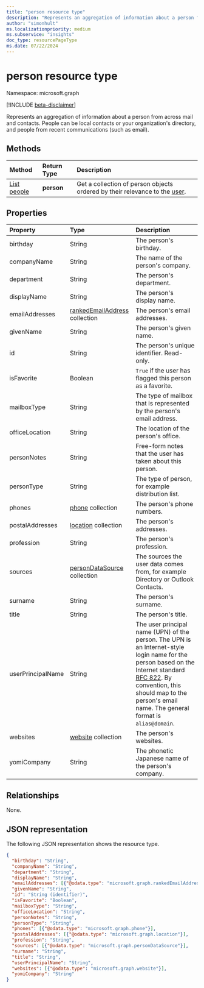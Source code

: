 ```yaml
---
title: "person resource type"
description: "Represents an aggregation of information about a person from across mail and contacts."
author: "simonhult"
ms.localizationpriority: medium
ms.subservice: "insights"
doc_type: resourcePageType
ms.date: 07/22/2024
---
```


# person resource type

Namespace: microsoft.graph

[!INCLUDE [beta-disclaimer](../../includes/beta-disclaimer.md)]

Represents an aggregation of information about a person from across mail and contacts. People can be local contacts or your organization's directory, and people from recent communications (such as email).

## Methods

| Method | Return Type | Description |
|:---------------|:--------|:----------|
|[List people](../api/user-list-people.md) | **person** |Get a collection of person objects ordered by their relevance to the [user](../resources/user.md).|

## Properties

| Property | Type | Description |
|:---------------|:--------|:----------|
|birthday|String|The person's birthday.|
|companyName|String|The name of the person's company.|
|department|String|The person's department.|
|displayName|String|The person's display name.|
|emailAddresses|[rankedEmailAddress](rankedemailaddress.md) collection|The person's email addresses.|
|givenName|String|The person's given name.|
|id|String|The person's unique identifier. Read-only.|
|isFavorite|Boolean|`True` if the user has flagged this person as a favorite.|
|mailboxType|String|The type of mailbox that is represented by the person's email address.|
|officeLocation|String|The location of the person's office.|
|personNotes|String|Free-form notes that the user has taken about this person.|
|personType|String|The type of person, for example distribution list.|
|phones|[phone](phone.md) collection|The person's phone numbers.|
|postalAddresses|[location](location.md) collection|The person's addresses.|
|profession|String|The person's profession.|
|sources|[personDataSource](persondatasource.md) collection|The sources the user data comes from, for example Directory or Outlook Contacts.|
|surname|String|The person's surname.|
|title|String|The person's title.|
|userPrincipalName|String|The user principal name (UPN) of the person. The UPN is an Internet-style login name for the person based on the Internet standard [RFC 822](https://www.ietf.org/rfc/rfc0822.txt). By convention, this should map to the person's email name. The general format is `alias@domain`.|
|websites|[website](website.md) collection|The person's websites.|
|yomiCompany|String|The phonetic Japanese name of the person's company.|

## Relationships

None.

## JSON representation

The following JSON representation shows the resource type.

<!-- {
  "blockType": "resource",
  "optionalProperties": [

  ],
  "@odata.type": "microsoft.graph.person"
}-->

```json
{
  "birthday": "String",
  "companyName": "String",
  "department": "String",
  "displayName": "String",
  "emailAddresses": [{"@odata.type": "microsoft.graph.rankedEmailAddress"}],
  "givenName": "String",
  "id": "String (identifier)",
  "isFavorite": "Boolean",
  "mailboxType": "String",
  "officeLocation": "String",
  "personNotes": "String",
  "personType": "String",
  "phones": [{"@odata.type": "microsoft.graph.phone"}],
  "postalAddresses": [{"@odata.type": "microsoft.graph.location"}],
  "profession": "String",
  "sources": [{"@odata.type": "microsoft.graph.personDataSource"}],
  "surname": "String",
  "title": "String",
  "userPrincipalName": "String",
  "websites": [{"@odata.type": "microsoft.graph.website"}],
  "yomiCompany": "String"
}
```

<!-- uuid: 8fcb5dbc-d5aa-4681-8e31-b001d5168d79
2015-10-25 14:57:30 UTC -->
<!--
{
  "type": "#page.annotation",
  "description": "person resource",
  "keywords": "",
  "section": "documentation",
  "tocPath": "",
  "suppressions": []
}
-->


